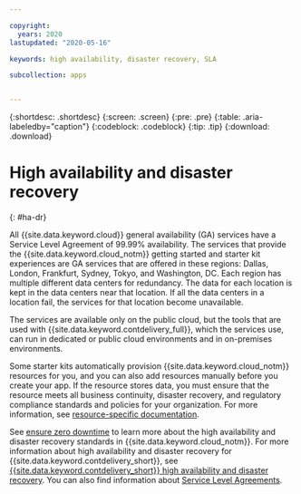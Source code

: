 ```yaml
---

copyright:
  years: 2020
lastupdated: "2020-05-16"

keywords: high availability, disaster recovery, SLA

subcollection: apps


---
```


{:shortdesc: .shortdesc}
{:screen: .screen}
{:pre: .pre}
{:table: .aria-labeledby="caption"}
{:codeblock: .codeblock}
{:tip: .tip}
{:download: .download}


# High availability and disaster recovery
{: #ha-dr}

All {{site.data.keyword.cloud}} general availability (GA) services have a Service Level Agreement of 99.99% availability. The services that provide the {{site.data.keyword.cloud_notm}} getting started and starter kit experiences are GA services that are offered in these regions: Dallas, London, Frankfurt, Sydney, Tokyo, and Washington, DC. Each region has multiple different data centers for redundancy. The data for each location is kept in the data centers near that location. If all the data centers in a location fail, the services for that location become unavailable.

The services are available only on the public cloud, but the tools that are used with {{site.data.keyword.contdelivery_full}}, which the services use, can run in dedicated or public cloud environments and in on-premises environments.

Some starter kits automatically provision {{site.data.keyword.cloud_notm}} resources for you, and you can also add resources manually before you create your app. If the resource stores data, you must ensure that the resource meets all business continuity, disaster recovery, and regulatory compliance standards and policies for your organization. For more information, see [resource-specific documentation](/docs?tab=all-docs).

See [ensure zero downtime](/docs/overview?topic=overview-zero-downtime) to learn more about the high availability and disaster recovery standards in {{site.data.keyword.cloud_notm}}. For more information about high availability and disaster recovery for {{site.data.keyword.contdelivery_short}}, see [{{site.data.keyword.contdelivery_short}} high availability and disaster recovery](/docs/ContinuousDelivery?topic=ContinuousDelivery-ha-dr). You can also find information about [Service Level Agreements](/docs/overview?topic=overview-slas).  
